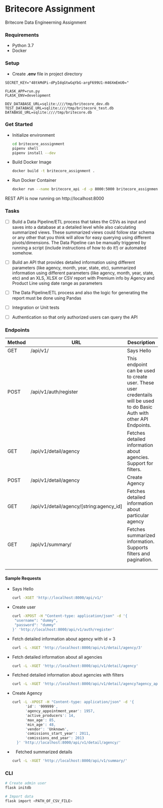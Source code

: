 # Britecore Assignment

Britecore Data Engineerning Assignment

### Requirements

- Python 3.7
- Docker

### Setup

- Create **.env** file in project directory

```
SECRET_KEY="48tkMdPi-dPyIdqGtwGqYbG-argF699U1-H46XmEmU0="

FLASK_APP=run.py
FLASK_ENV=development

DEV_DATABASE_URL=sqlite:////tmp/britecore_dev.db
TEST_DATABASE_URL=sqlite:////tmp/britecore_test.db
DATABASE_URL=sqlite:////tmp/britecore.db
```

### Get Started

- Initialize environment
  
  ```bash
  cd britecore_asssignment
  pipenv shell
  pipenv install --dev
  ```

- Build Docker Image
  
  ```bash
  docker build -t britecore_assignment .
  ```

- Run Docker Container
  
  ```bash
  docker run --name britecore_api -d -p 8000:5000 britecore_assignment:latest
  ```

REST API is now running on http://localhost:8000

### Tasks

- [ ] Build a Data Pipeline/ETL process that takes the CSVs as input and saves into a database at a detailed level while also calculating summarized views. These summarized views could follow star schema or any other that you think will allow for easy querying using different pivots/dimensions. The Data Pipeline can be manually triggered by running a script (include instructions of how to do it!) or automated somehow.

- [ ] Build an API that provides detailed information using different parameters (like agency, month, year, state, etc), summarized information using different parameters (like agency, month, year, state, etc) and an XLS, XLSX or CSV report with Premium info by Agency and Product Line using date range as parameters

- [ ] The Data Pipeline/ETL process and also the logic for generating the report must be done using Pandas

- [ ] Integration or Unit tests

- [ ] Authentication so that only authorized users can query the API

### Endpoints

| Method | URL                                      | Description                                                                                                              |
| ------ | ---------------------------------------- | ------------------------------------------------------------------------------------------------------------------------ |
| GET    | /api/v1/                                 | Says Hello                                                                                                               |
| POST   | /api/v1/auth/register                    | This endpoint can be used to create user. These user credentails will be used to do Basic Auth with other API Endpoints. |
| GET    | /api/v1/detail/agency                    | Fetches detailed information about agencies. Support for filters.                                                        |
| POST   | /api/v1/detail/agency                    | Create Agency                                                                                                            |
| GET    | /api/v1/detail/agency/[string:agency_id] | Fetches detailed information about particular agency                                                                     |
| GET    | /api/v1/summary/                         | Fetches summarized information. Supports filters and pagination.                                                         |
|        |                                          |                                                                                                                          |
|        |                                          |                                                                                                                          |
|        |                                          |                                                                                                                          |

#### Sample Requests

- Says Hello
  
  ```bash
  curl -XGET 'http://localhost:8000/api/v1/'
  ```

- Create user
  
  ```bash
  curl -XPOST -H "Content-type: application/json" -d '{
   "username": "dummy",
   "password": "dummy"
  }' 'http://localhost:8000/api/v1/auth/register'
  ```

- Fetch detailed information about agency with id = 3
  
  ```bash
  curl -L -XGET 'http://localhost:8000/api/v1/detail/agency/3'
  ```

- Fetch detailed information about all agencies 
  
  ```bash
  curl -L -XGET 'http://localhost:8000/api/v1/detail/agency'
  ```

- Fetched detailed information about agencies with filters
  
  ```bash
  curl -L -XGET 'http://localhost:8000/api/v1/detail/agency?agency_appointment_year=1957'
  ```

- Create Agency
  
  ```bash
  curl -L -XPOST -H "Content-type: application/json" -d '{
        'id': '999999',
        'agency_appointment_year': 1957,
        'active_producers': 14,
        'max_age': 85,
        'min_age': 48,
        'vendor': 'Unknown',
        'comissions_start_year': 2011,
        'comissions_end_year': 2013
    }' 'http://localhost:8000/api/v1/detail/agency/'
  ```

-    Fetched summarized details
  
  ```bash
  curl -L -XGET 'http://localhost:8000/api/v1/summary/'
  ```

### CLI

```bash
# Create admin user
flask initdb

# Import data
flask import <PATH_OF_CSV_FILE>
```
